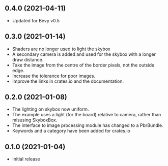 ## 0.4.0 (2021-04-11)

* Updated for Bevy v0.5

## 0.3.0 (2021-01-14)

* Shaders are no longer used to light the skybox
* A secondary camera is added and used for the skybox with a longer draw distance.
* Take the image from the centre of the border pixels, not the outside edge.
* Increase the tolerance for poor images.
* Improve the links in crates.io and the documentation.

## 0.2.0 (2021-01-08)

* The lighting on skybox now uniform.
* The example uses a light (for the board) relative to camera, rather than misusing SkyboxBox.
* The interface to image processing module has changed to a PbrBundle.
* Keywords and a category have been added for crates.io

## 0.1.0 (2021-01-04)

* Initial release